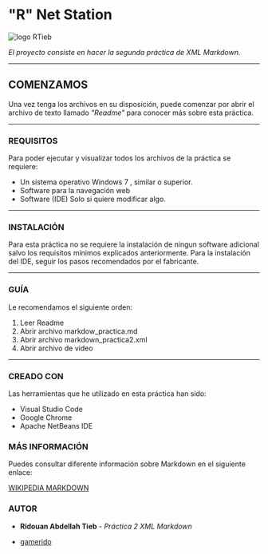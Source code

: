 #  **"R" Net Station** 

![logo RTieb](https://www.logolynx.com/images/logolynx/9f/9f2dc0b916ac644cf5df46d2434e3216.jpeg)

*El proyecto consiste en hacer la segunda práctica de XML Markdown.*

---

## **COMENZAMOS**
Una vez tenga los archivos en su disposición, puede comenzar por abrir el archivo de texto llamado *"Readme"* para conocer más sobre esta práctica.

---

###  **REQUISITOS**
Para poder ejecutar y visualizar todos los archivos de la práctica se requiere:

* Un sistema operativo Windows 7 , similar o superior. 
* Software para la navegación web
* Software (IDE) Solo si quiere modificar algo.
---

###  **INSTALACIÓN**
Para esta práctica no se requiere la instalación de ningun software adicional salvo los requisitos mínimos explicados anteriormente.
Para la instalación del IDE, seguir los pasos recomendados por el fabricante. 

---

###  **GUÍA**
Le recomendamos el siguiente orden:

1. Leer Readme
2. Abrir archivo markdow_practica.md
3. Abrir archivo markdown_practica2.xml
4. Abrir archivo de video

---

### **CREADO CON**
Las herramientas que he utilizado en esta práctica han sido:
* Visual Studio Code
* Google Chrome
* Apache NetBeans IDE

### **MÁS INFORMACIÓN**
Puedes consultar diferente información sobre Markdown en el siguiente enlace:

[WIKIPEDIA MARKDOWN](https://es.wikipedia.org/wiki/Markdown "Markdown")

### **AUTOR**
* **Ridouan Abdellah Tieb** - *Práctica 2 XML Markdown* 

* [gamerido](https://github.com/gamerido)










